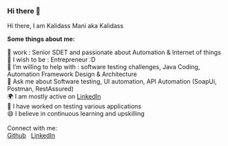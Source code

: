 ### Hi there 👋

Hi there, I am Kalidass Mani aka Kalidass 

**Some things about me:**

🔭 work : Senior SDET and passionate about Automation & Internet of things <br/>
🌱 I wish to be : Entrepreneur  :D <br/>
🤔 I’m willing to help with : software testing challenges, Java Coding, Automation Framework Design & Architecture<br/>
💬 Ask me about Software testing, UI automation, API Automation (SoapUi, Postman, RestAssured)<br/>
🌍 I am mostly active on [LinkedIn](https://www.linkedin.com/in/kalidassmani/)<br/>
💬 I have worked on testing various applications <br/>
😄 I believe in continuous learning and upskilling<br/>
<br/>
Connect with me:<br/>
[Github](https://github.com/dasschamp) &nbsp;  [LinkedIn](https://www.linkedin.com/in/kalidassmani/)
